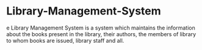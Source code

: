 # Library-Management-System
e Library Management System is a system which maintains the information about the books present in the library, their authors, the members of library to whom books are issued, library staff and all.
